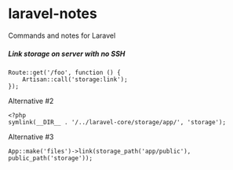 # laravel-notes
Commands and notes for Laravel

##### Link storage on server with no SSH
```
Route::get('/foo', function () {
    Artisan::call('storage:link');
});
```
Alternative #2
```
<?php
symlink(__DIR__ . '/../laravel-core/storage/app/', 'storage');
```

Alternative #3
```
App::make('files')->link(storage_path('app/public'), public_path('storage'));
```
